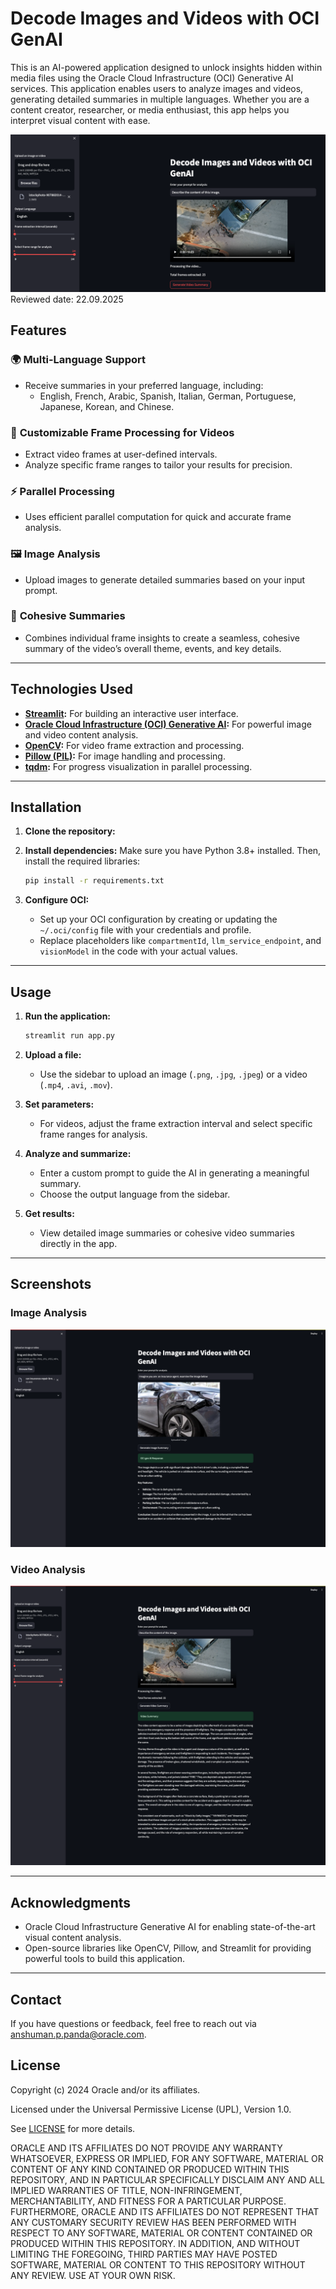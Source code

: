 
# Decode Images and Videos with OCI GenAI

This is an AI-powered application designed to unlock insights hidden within media files using the Oracle Cloud Infrastructure (OCI) Generative AI services. This application enables users to analyze images and videos, generating detailed summaries in multiple languages. Whether you are a content creator, researcher, or media enthusiast, this app helps you interpret visual content with ease.

<img src="./image.png">
</img>
Reviewed date: 22.09.2025

## Features

### 🌍 **Multi-Language Support**
- Receive summaries in your preferred language, including:
  - English, French, Arabic, Spanish, Italian, German, Portuguese, Japanese, Korean, and Chinese.

### 🎥 **Customizable Frame Processing for Videos**
- Extract video frames at user-defined intervals.
- Analyze specific frame ranges to tailor your results for precision.

### ⚡ **Parallel Processing**
- Uses efficient parallel computation for quick and accurate frame analysis.

### 🖼️ **Image Analysis**
- Upload images to generate detailed summaries based on your input prompt.

### 🧠 **Cohesive Summaries**
- Combines individual frame insights to create a seamless, cohesive summary of the video’s overall theme, events, and key details.

---

## Technologies Used
- **[Streamlit](https://streamlit.io/):** For building an interactive user interface.
- **[Oracle Cloud Infrastructure (OCI) Generative AI](https://docs.oracle.com/en-us/iaas/Content/generative-ai/home.htm):** For powerful image and video content analysis.
- **[OpenCV](https://opencv.org/):** For video frame extraction and processing.
- **[Pillow (PIL)](https://pillow.readthedocs.io/):** For image handling and processing.
- **[tqdm](https://tqdm.github.io/):** For progress visualization in parallel processing.

---

## Installation

1. **Clone the repository:**
   

2. **Install dependencies:**
   Make sure you have Python 3.8+ installed. Then, install the required libraries:
   ```bash
   pip install -r requirements.txt
   ```

3. **Configure OCI:**
   - Set up your OCI configuration by creating or updating the `~/.oci/config` file with your credentials and profile.
   - Replace placeholders like `compartmentId`, `llm_service_endpoint`, and `visionModel` in the code with your actual values.

---

## Usage

1. **Run the application:**
   ```bash
   streamlit run app.py
   ```

2. **Upload a file:**
   - Use the sidebar to upload an image (`.png`, `.jpg`, `.jpeg`) or a video (`.mp4`, `.avi`, `.mov`).

3. **Set parameters:**
   - For videos, adjust the frame extraction interval and select specific frame ranges for analysis.

4. **Analyze and summarize:**
   - Enter a custom prompt to guide the AI in generating a meaningful summary.
   - Choose the output language from the sidebar.

5. **Get results:**
   - View detailed image summaries or cohesive video summaries directly in the app.

---

## Screenshots
### Image Analysis
<img src="./image2.png">
</img>

### Video Analysis
<img src="./image3.png">
</img>

---


## Acknowledgments
- Oracle Cloud Infrastructure Generative AI for enabling state-of-the-art visual content analysis.
- Open-source libraries like OpenCV, Pillow, and Streamlit for providing powerful tools to build this application.

---

## Contact
If you have questions or feedback, feel free to reach out via [anshuman.p.panda@oracle.com](mailto:email@example.com).

## License
Copyright (c) 2024 Oracle and/or its affiliates.

Licensed under the Universal Permissive License (UPL), Version 1.0.

See [LICENSE](LICENSE.txt) for more details.

ORACLE AND ITS AFFILIATES DO NOT PROVIDE ANY WARRANTY WHATSOEVER, EXPRESS OR IMPLIED, FOR ANY SOFTWARE, MATERIAL OR CONTENT OF ANY KIND CONTAINED OR PRODUCED WITHIN THIS REPOSITORY, AND IN PARTICULAR SPECIFICALLY DISCLAIM ANY AND ALL IMPLIED WARRANTIES OF TITLE, NON-INFRINGEMENT, MERCHANTABILITY, AND FITNESS FOR A PARTICULAR PURPOSE.  FURTHERMORE, ORACLE AND ITS AFFILIATES DO NOT REPRESENT THAT ANY CUSTOMARY SECURITY REVIEW HAS BEEN PERFORMED WITH RESPECT TO ANY SOFTWARE, MATERIAL OR CONTENT CONTAINED OR PRODUCED WITHIN THIS REPOSITORY. IN ADDITION, AND WITHOUT LIMITING THE FOREGOING, THIRD PARTIES MAY HAVE POSTED SOFTWARE, MATERIAL OR CONTENT TO THIS REPOSITORY WITHOUT ANY REVIEW. USE AT YOUR OWN RISK. 
